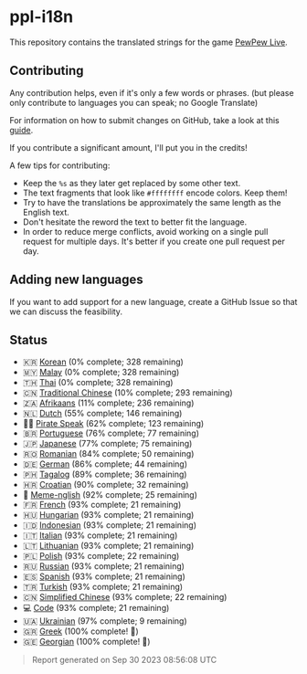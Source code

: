 [//]: # "This file is automatically generated by generate_readme.py"
# ppl-i18n
This repository contains the translated strings for the game [PewPew Live](https://pewpew.live).
## Contributing
Any contribution helps, even if it's only a few words or phrases.
(but please only contribute to languages you can speak; no Google Translate)

For information on how to submit changes on GitHub, take a look at this [guide](https://docs.github.com/en/free-pro-team@latest/github/managing-files-in-a-repository/editing-files-in-another-users-repository).

If you contribute a significant amount, I'll put you in the credits!

A few tips for contributing:
* Keep the `%s` as they later get replaced by some other text.
* The text fragments that look like `#ffffffff` encode colors. Keep them!
* Try to have the translations be approximately the same length as the English text.
* Don't hesitate the reword the text to better fit the language.
* In order to reduce merge conflicts, avoid working on a single pull request for multiple days. It's better if you create one pull request per day.
## Adding new languages
If you want to add support for a new language, create a GitHub Issue so that we can discuss
the feasibility.
## Status
* 🇰🇷 [Korean](/translations/kor.po) (0% complete; 328 remaining)
* 🇲🇾 [Malay](/translations/msa.po) (0% complete; 328 remaining)
* 🇹🇭 [Thai](/translations/tha.po) (0% complete; 328 remaining)
* 🇨🇳 [Traditional Chinese](/translations/cht.po) (10% complete; 293 remaining)
* 🇿🇦 [Afrikaans](/translations/afr.po) (11% complete; 236 remaining)
* 🇳🇱 [Dutch](/translations/nld.po) (55% complete; 146 remaining)
* 🏴‍☠️ [Pirate Speak](/translations/pirate.po) (62% complete; 123 remaining)
* 🇧🇷 [Portuguese](/translations/por.po) (76% complete; 77 remaining)
* 🇯🇵 [Japanese](/translations/jpn.po) (77% complete; 75 remaining)
* 🇷🇴 [Romanian](/translations/ron.po) (84% complete; 50 remaining)
* 🇩🇪 [German](/translations/deu.po) (86% complete; 44 remaining)
* 🇵🇭 [Tagalog](/translations/tgl.po) (89% complete; 36 remaining)
* 🇭🇷 [Croatian](/translations/hrv.po) (90% complete; 32 remaining)
* 🐸 [Meme-nglish](/translations/meme.po) (92% complete; 25 remaining)
* 🇫🇷 [French](/translations/fra.po) (93% complete; 21 remaining)
* 🇭🇺 [Hungarian](/translations/hun.po) (93% complete; 21 remaining)
* 🇮🇩 [Indonesian](/translations/ind.po) (93% complete; 21 remaining)
* 🇮🇹 [Italian](/translations/ita.po) (93% complete; 21 remaining)
* 🇱🇹 [Lithuanian](/translations/lit.po) (93% complete; 21 remaining)
* 🇵🇱 [Polish](/translations/pol.po) (93% complete; 22 remaining)
* 🇷🇺 [Russian](/translations/rus.po) (93% complete; 21 remaining)
* 🇪🇸 [Spanish](/translations/spa.po) (93% complete; 21 remaining)
* 🇹🇷 [Turkish](/translations/tur.po) (93% complete; 21 remaining)
* 🇨🇳 [Simplified Chinese](/translations/chs.po) (93% complete; 22 remaining)
* 💻 [Code](/translations/code.po) (93% complete; 21 remaining)
* 🇺🇦 [Ukrainian](/translations/ukr.po) (97% complete; 9 remaining)
* 🇬🇷 [Greek](/translations/ell.po) (100% complete! 🎉)
* 🇬🇪 [Georgian](/translations/kat.po) (100% complete! 🎉)
> Report generated on Sep 30 2023 08:56:08 UTC